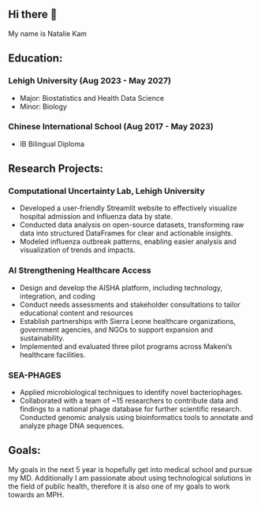 ## Hi there 👋

My name is Natalie Kam 

## Education: 

### Lehigh University (Aug 2023 - May 2027)
- Major: Biostatistics and Health Data Science
- Minor: Biology

### Chinese International School (Aug 2017 - May 2023)
- IB Bilingual Diploma

## Research Projects: 

### Computational Uncertainty Lab, Lehigh University
- Developed a user-friendly Streamlit website to effectively visualize hospital admission and influenza data by state.
- Conducted data analysis on open-source datasets, transforming raw data into structured DataFrames for clear and actionable insights.
- Modeled influenza outbreak patterns, enabling easier analysis and visualization of trends and impacts.

### AI Strengthening Healthcare Access
- Design and develop the AISHA platform, including technology, integration, and coding
- Conduct needs assessments and stakeholder consultations to tailor educational content and resources
- Establish partnerships with Sierra Leone healthcare organizations, government agencies, and NGOs to support expansion and sustainability.
- Implemented and evaluated three pilot programs across Makeni’s healthcare facilities.

### SEA-PHAGES 
- Applied microbiological techniques to identify novel bacteriophages.
- Collaborated with a team of ~15 researchers to contribute data and findings to a national phage database for further scientific research.
Conducted genomic analysis using bioinformatics tools to annotate and analyze phage DNA sequences.

## Goals:

My goals in the next 5 year is hopefully get into medical school and pursue my MD. Additionally I am passionate about using technological solutions in the field of public health, therefore it is also one of my goals to work towards an MPH. 
